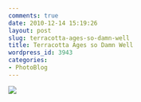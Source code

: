 ```yaml
---
comments: true
date: 2010-12-14 15:19:26
layout: post
slug: terracotta-ages-so-damn-well
title: Terracotta Ages so Damn Well
wordpress_id: 3943
categories:
- PhotoBlog
---
```


![](http://ryanfitzer.com/main/wp-content/uploads/2010/12/photo5-950x709.jpg)
